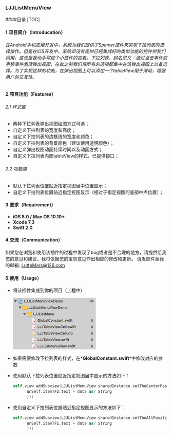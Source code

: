 ### LJJListMenuView
####目录
[TOC]
#### 1.项目简介（Introducation）
###### 在Android手机应用开发中，系统为我们提供了Spinner控件来实现下拉列表的选择操作。但是在iOS开发中，系统却没有提供已经集成好的类似功能的控件供我们调用，这也是我动手写这个小插件的初衷。下拉列表，顾名思义：通过点击事件或手势事件激活弹出视图，在此之前我们将所有的选项都集中在该弹出视图上以备选择。为了实现这样的功能，在弹出视图上可以添加一个tableView用于滑动，增强用户的交互性。

#### 2.项目功能（Features） 
###### 2.1 样式篇
- 两种下拉列表弹出视图绘图方式可选；
- 自定义下拉列表的宽度和高度；
- 自定义下拉列表的边框线的宽度和颜色；
- 自定义下拉列表的背景颜色（建议使用透明颜色）；
- 自定义弹出视图动画持续时间以及动画方式；
- 自定义下拉列表内部tableView的样式，已提供接口；

###### 2.2 功能篇
- 默认下拉列表位置贴近指定视图居中位置显示；
- 自定义下拉列表位置贴近指定视图显示（相对于指定视图的底部中点位置）；

#### 3.要求（Requirement）
- **iOS 8.0 / Mac OS 10.10+**
- **Xcode 7.3**
- **Swift 2.0**

#### 4.交流（Communication）
  如果您在浏览和使用该插件的过程中发现了bug或者是不合理的地方，请提供给我您的意见和建议，我将依据您的宝贵意见作出相应的修改和更新。
请发邮件至我的邮箱:  LutteMars@126.com

#### 5.使用（Usage）
- 将该插件集成到你的项目（工程中）

    ![集成](https://github.com/LutteMars/LJJListMenuView/blob/master/Pictures/add.png)
- 如果需要修改下拉列表的样式，在*__GlobalConstant.swift__*中修改对应的参数
- 使用默认下拉列表位置贴近指定视图居中显示的方法如下：

    ```Swift
    self.view.addSubview(LJJListMenuView.sharedInstance.setTheCenterPositionOfPopView(self.itemTF2, dataArray:      self.dataArray,resultHandler: { (data) in
          unSelf.itemTF2.text = data as? String
          }))
    ```
- 使用自定义下拉列表位置贴近指定视图显示的方法如下：

    ```Swift
    self.view.addSubview(LJJListMenuView.sharedInstance.setTheAllPositionsOfPopView(self.itemTF1, popViewPosition: PopViewPositon.CENTER,offSize: CGPointMake(10, 20), dataArray: self.dataArray, resultHandler: { (data) in
          unSelf.itemTF1.text = data as? String
          }))
    ```

